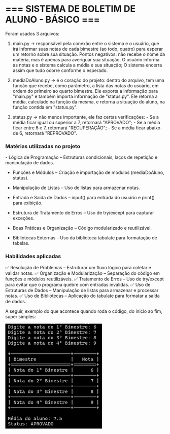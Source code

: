 <h1> === SISTEMA DE BOLETIM DE ALUNO - BÁSICO === </h1> 

Foram usados 3 arquivos:
  1) main.py -> responsável pela conexão entre o sistema e o usuário, que irá informar suas notas de cada bimestre (ao todo, quatro) para esperar um retorno sobre sua situação. Pontos negativos: não recebe o nome da matéria, mas é apenas para averiguar sua situação. O usuário informa as notas e o sistema calcula a média e sua situação; O sistema encerra assim que tudo ocorre conforme o esperado.

  2) mediaDoAluno.py -> é o coração do projeto: dentro do arquivo, tem uma função que recebe, como parâmetro, a lista das notas do usuário, em ordem do primeiro ao quarto bimestre. Ele exporta a informação para "main.py" e também importa informação de "status.py". Ele retorna a média, calculado na função da mesma, e retorna a situação do aluno, na função contida em "status.py".

  3) status.py -> não menos importante, ele faz certas verificações:
    - Se a média ficar igual ou superior a 7, retornará "APROVADO";
    - Se a média ficar entre 6 e 7, retornará "RECUPERAÇÃO";
    - Se a média ficar abaixo de 6, retornará "REPROVADO".

<h3> Matérias utilizadas no projeto </h3>
  - Lógica de Programação – Estruturas condicionais, laços de repetição e manipulação de dados.

  - Funções e Módulos – Criação e importação de módulos (mediaDoAluno, status).

  - Manipulação de Listas – Uso de listas para armazenar notas.

  - Entrada e Saída de Dados – input() para entrada do usuário e print() para exibição.

  - Estrutura de Tratamento de Erros – Uso de try/except para capturar exceções.

  - Boas Práticas e Organização – Código modularizado e reutilizável.

  - Bibliotecas Externas – Uso da biblioteca tabulate para formatação de tabelas.

<h3> Habilidades aplicadas </h3>
  ✅ Resolução de Problemas – Estruturar um fluxo lógico para coletar e validar notas.
  ✅ Organização e Modularização – Separação do código em funções e módulos reutilizáveis.
  ✅ Tratamento de Erros – Uso de try/except para evitar que o programa quebre com entradas inválidas.
  ✅ Uso de Estruturas de Dados – Manipulação de listas para armazenar e processar notas.
  ✅ Uso de Bibliotecas – Aplicação do tabulate para formatar a saída de dados.

A seguir, exemplo do que acontece quando roda o código, do inicio ao fim, super simples:

![](./img/image.png)
